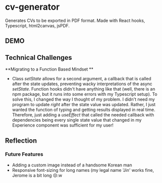 # cv-generator
Generates CVs to be exported in PDF format. Made with React hooks, Typescript, 
html2canvas, jsPDF.

## DEMO

## Technical Challenges 

**Migrating to a Function Based Mindset ** 

* Class *setState* allows for a second argument, a callback that is called 
after the state updates, preventing wacky interpretations of the async 
*setState*. Function hooks didn't have anything like that (well, there is 
an npm package, but it runs into some errors with my Typescript setup). 
To solve this, I changed the way I thought of my problem. I didn't need my 
program to update *right* after the state value was updated. Rather, I just 
wanted the function of typing and getting results displayed in real time. 
Therefore, just adding a *useEffect* that called the needed callback with 
dependencies being every single state value that changed in my Experience 
component was sufficient for my user! 

## Reflection 


### Future Features 

* Adding a custom image instead of a handsome Korean man 
* Responsive font-sizing for long names (my legal name 'Jin' works fine, Jerome is a bit long :unamused::w


